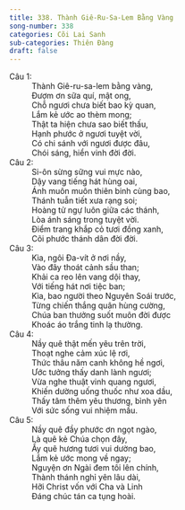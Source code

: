 ```yaml
---
title: 338. Thành Giê-Ru-Sa-Lem Bằng Vàng
song-number: 338
categories: Cõi Lai Sanh
sub-categories: Thiên Đàng
draft: false
---
```

<dl><dt>Câu 1:</dt><dd data-verse="1">Thành Giê-ru-sa-lem bằng vàng, <br/>Đượm ơn sữa quí, mật ong, <br/>Chỗ ngươi chưa biết bao kỳ quan, <br/>Lắm kẻ ước ao thèm mong; <br/>Thật ta hiện chưa sao biết thấu, <br/>Hạnh phước ở ngươi tuyệt vời, <br/>Có chi sánh với ngươi được đâu, <br/>Chói sáng, hiển vinh đời đời. </dd><dt>Câu 2:</dt><dd data-verse="2">Si-ôn sừng sững vui mực nào, <br/>Dậy vang tiếng hát hùng oai, <br/>Ánh muôn muôn thiên binh cùng bao, <br/>Thánh tuẫn tiết xưa rạng soi; <br/>Hoàng tử ngự luôn giữa các thánh, <br/>Lòa ánh sáng trong tuyệt vời. <br/>Điểm trang khắp cỏ tươi đồng xanh, <br/>Cõi phước thánh dân đời đời. </dd><dt>Câu 3:</dt><dd data-verse="3">Kìa, ngôi Đa-vít ở nơi nầy, <br/>Vào đây thoát cảnh sầu than; <br/>Khải ca reo lên vang dội thay, <br/>Với tiếng hát nơi tiệc ban; <br/>Kìa, bao người theo Nguyên Soái trước, <br/>Từng chiến thắng quân hùng cường, <br/>Chúa ban thưởng suốt muôn đời được <br/>Khoác áo trắng tinh lạ thường. </dd><dt>Câu 4:</dt><dd data-verse="4">Nầy quê thật mến yêu trên trời, <br/>Thoạt nghe cảm xúc lệ rơi, <br/>Thức thâu năm canh không hề ngơi, <br/>Ước tưởng thấy danh lành ngươi; <br/>Vừa nghe thuật vinh quang ngươi, <br/>Khiến dường uống thuốc như xoa dầu, <br/>Thấy tâm thêm yêu thương, bình yên <br/>Với sức sống vui nhiệm mầu. </dd><dt>Câu 5:</dt><dd data-verse="5">Nầy quê đầy phước ơn ngọt ngào, <br/>Là quê kẻ Chúa chọn đây, <br/>Ấy quê hương tươi vui dường bao, <br/>Lắm kẻ ước mong về ngay; <br/>Nguyện ơn Ngài đem tôi lên chính, <br/>Thành thánh nghỉ yên lâu dài, <br/>Hỡi Christ vốn với Cha và Linh <br/>Đáng chúc tán ca tụng hoài. </dd></dl>